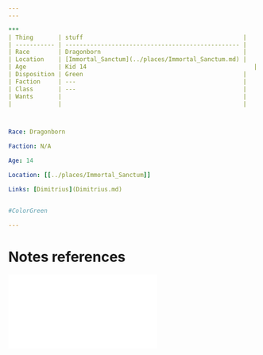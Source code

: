 ```yaml
---
---

***
| Thing       | stuff                                             |
| ----------- | ------------------------------------------------- |
| Race        | Dragonborn                                        |
| Location    | [Immortal_Sanctum](../places/Immortal_Sanctum.md) |
| Age         | Kid 14                                               |
| Disposition | Green                                             |
| Faction     | ---                                               |
| Class       | ---                                               |
| Wants       |                                                   |
|             |                                                   |



Race: Dragonborn

Faction: N/A

Age: 14 

Location: [[../places/Immortal_Sanctum]]

Links: [Dimitrius](Dimitrius.md)


#ColorGreen 

---
```

# Notes references

![Demi_14](Insights/Demi_14.md)